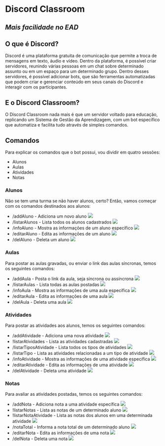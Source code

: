 # Discord Classroom
## _Mais facilidade no EAD_

## O que é Discord?
Discord é uma plataforma gratuita de comunicação que permite a troca de mensagens em texto, áudio e vídeo. Dentro da plataforma, é possível criar servidores, reunindo várias pessoas em um chat sobre determinado assunto ou em um espaço para um determinado grupo. Dentro desses servidores, é possível adicionar bots, que são ferramentas automatizadas que podem criar e gerenciar conteúdo em seus canais do Discord e interagir com os participantes.

## E o Discord Classroom?
O Discord Classroom nada mais é que um servidor voltado para educação, replicando um Sistema de Gestão da Aprendizagem, com um bot específico que automatiza e facilita tudo através de simples comandos.

## Comandos
Para explicar os comandos que o bot possui, vou dividir em quatro sessões:
- Alunos
- Aulas
- Atividades
- Notas

### Alunos
Não se tem uma turma se não haver alunos, certo? Então, vamos começar com os comandos destinados aos alunos:
- /addAluno - Adiciona um novo aluno
![](https://imgur.com/gHan9kU.png)
- /listarAlunos - Lista todos os alunos cadastrados
![](https://imgur.com/hJyckAC.png)
- /infoAluno - Mostra as informações de um aluno específico
![](https://imgur.com/u1yiQu0.png)
- /editarAluno - Edita as informações de um aluno
![](https://imgur.com/KcLekO8.png)
- /delAluno - Deleta um aluno
![](https://imgur.com/yF7IKZi.png)

### Aulas
Para postar as aulas gravadas, ou enviar o link das aulas síncronas, temos os seguintes comandos:
- /addAula - Posta o link da aula, seja síncrona ou assíncrona
![](https://imgur.com/NRUMWMz.png)
- /listarAulas - Lista todas as aulas postadas
![](https://imgur.com/wKt7UJA.png)
- /infoAula - Mostra as informações de uma aula específica
![](https://imgur.com/0bTnaC5.png)
- /editarAula - Edita as informações de uma aula
![](https://imgur.com/jDZYVg1.png)
- /delAula - Deleta uma aula
![](https://imgur.com/wKcwPvB.png)

### Atividades
Para postar as atividades aos alunos, temos os seguintes comandos:
- /addAtividade - Adiciona uma nova atividade
![](https://imgur.com/HtQQA83.png)
- !listarAtividades - Lista as atividades cadastradas
![](https://imgur.com/1nz9cPO.png)
- /listarTiposAtividade - Lista todos os tipos de atividades
![](https://imgur.com/hmqE1zn.png)
- /listarTipo - Lista as atividades relacionadas a um tipo de atividade
![](https://imgur.com/ojQRXAA.png)
- /infoAtividade - Mostra as informações de uma atividade específica
![](https://imgur.com/JdbmyRc.png)
- /editarAtividade - Edita as informações de uma atividade
![](https://imgur.com/oR9Eurh.png)
- /delAtividade - Deleta uma atividade
![](https://imgur.com/kQewiBV.png)

### Notas
Para avaliar as atividades postadas, temos os seguintes comandos:
- /addNota - Adiciona nota a uma atividade específica
![](https://imgur.com/MDedPQd.png)
- !listarNotas - Lista as notas de um determinado aluno
![](https://imgur.com/WLG9B1Y.png)
- !listarNotaAtividade - Lista as notas dos alunos em uma determinada atividade
![](https://imgur.com/0sCf8C4.png)
- /notaTotal - Informa a nota total de um determinado aluno
![](https://imgur.com/UUJYdKr.png)
- /editarNota - Edita as informações de uma nota
![](https://imgur.com/41VfuLn.png)
- /delNota - Deleta uma nota
![](https://imgur.com/GLK4FuK.png)
